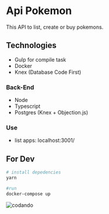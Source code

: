Api Pokemon
=========

This API to list, create or buy pokemons.


## Technologies

* Gulp for compile task
* Docker
* Knex (Database Code First)

### Back-End
* Node
* Typescript
* Postgres (Knex + Objection.js) 

### Use
* list apps: localhost:3001/

## For Dev

```bash
# install depedencies
yarn

#run
docker-compose up
```

![codando](https://media.giphy.com/media/ZvLUtG6BZkBi0/giphy.gif)
